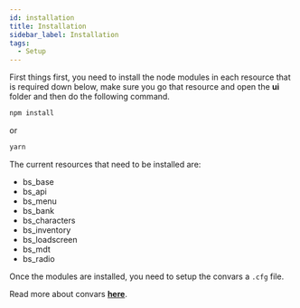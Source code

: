 ```yaml
---
id: installation
title: Installation
sidebar_label: Installation
tags: 
  - Setup
---
```


First things first, you need to install the node modules in each resource that is required down below, make sure you go that resource and open the **ui** folder and then do the following command.

```bash
npm install
```
or
```bash
yarn
```

The current resources that need to be installed are:
 
- bs_base
- bs_api
- bs_menu
- bs_bank
- bs_characters
- bs_inventory
- bs_loadscreen
- bs_mdt
- bs_radio

Once the modules are installed, you need to setup the convars a `.cfg` file.

Read more about convars [**here**](convars.md).

